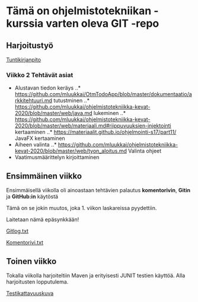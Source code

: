 # Tämä on ohjelmistotekniikan -kurssia varten oleva GIT -repo #

## Harjoitustyö ##

[Tuntikirjanpito](/dokumentointi/tuntikirjanpito.md)

### Viikko 2 Tehtävät asiat ###

* Alustavan tiedon keräys
..* <https://github.com/mluukkai/OtmTodoApp/blob/master/dokumentaatio/arkkitehtuuri.md> tutustminen
..* <https://github.com/mluukkai/ohjelmistotekniikka-kevat-2020/blob/master/web/java.md> lukeminen
..* <https://github.com/mluukkai/ohjelmistotekniikka-kevat-2020/blob/master/web/materiaali.md#riippuvuuksien-injektointi> kertaaminen
..* <https://materiaalit.github.io/ohjelmointi-s17/part11/> JavaFX kertaaminen
* Aiheen valinta
..* <https://github.com/mluukkai/ohjelmistotekniikka-kevat-2020/blob/master/web/tyon_aloitus.md> Valinta ohjeet
* Vaatimusmäärittelyn kirjoittaminen

##  Ensimmäinen viikko ##

Ensimmäisellä viikolla oli ainoastaan tehtävien palautus **komentorivin**, **Gitin** ja **GitHub:in** käytöstä

Tämä on se jokin muutos, joka 1. viikon laskareissa pyydettiin.

Laitetaan nämä epäsynkkään!

[Gitlog.txt](https://github.com/Tseipii89/ot-harjoitustyo/blob/master/laskarit/viikko1/gitlog.txt)

[Komentorivi.txt](https://github.com/Tseipii89/ot-harjoitustyo/blob/master/laskarit/viikko1/komentorivi.txt)

##  Toinen viikko ##

Tokalla viikolla harjoiteltiin Maven ja erityisesti JUNIT testien käyttöä. Alla harjoitusten lopputulema.

[Testikattavuuskuva](https://github.com/Tseipii89/ot-harjoitustyo/blob/master/laskarit/viikko2/testikattavuus.JPG)
